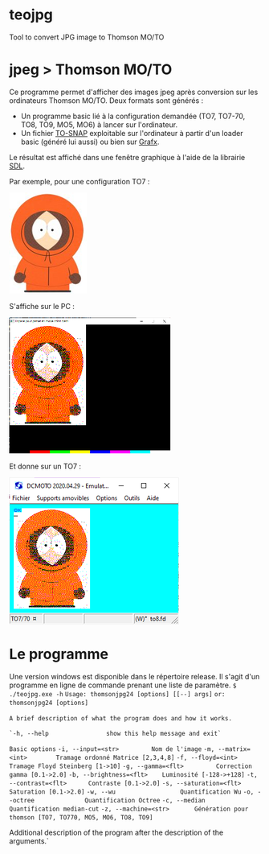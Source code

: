 # teojpg
Tool to convert JPG image to Thomson MO/TO



# jpeg > Thomson MO/TO
Ce programme permet d'afficher des images jpeg après conversion sur les ordinateurs Thomson MO/TO.
Deux formats sont générés :
* Un programme basic lié à la configuration demandée (TO7, TO7-70, TO8, TO9, MO5, MO6) à lancer sur l'ordinateur.
* Un fichier [TO-SNAP](http://collection.thomson.free.fr/code/articles/prehisto_bulletin/page.php?XI=0&XJ=13) exploitable sur l'ordinateur à partir d'un loader basic (généré lui aussi) ou bien sur [Grafx](http://grafx2.chez.com/).

Le résultat est affiché dans une fenêtre graphique à l'aide de la librairie [SDL](https://www.libsdl.org/).

Par exemple, pour une configuration TO7 :

![L'original](/samples/KennyMcCormick_small.jpg)

S'affiche sur le PC :

![teojpg](/samples/kenny_res.png)

Et donne sur un TO7 :

![dcmoto](/samples/ken_emul.png)

# Le programme
Une version windows est disponible dans le répertoire release.
Il s'agit d'un programme en ligne de commande prenant une liste de paramètre.
`$ ./teojpg.exe -h`
`Usage: thomsonjpg24 [options] [[--] args]`
   `or: thomsonjpg24 [options]`

`A brief description of what the program does and how it works.`

    `-h, --help                show this help message and exit`

`Basic options`
    `-i, --input=<str>         Nom de l'image`
    `-m, --matrix=<int>        Tramage ordonné Matrice [2,3,4,8]`
    `-f, --floyd=<int>         Tramage Floyd Steinberg [1->10]`
    `-g, --gamma=<flt>         Correction gamma [0.1->2.0]`
    `-b, --brightness=<flt>    Luminosité [-128->+128]`
    `-t, --contrast=<flt>      Contraste [0.1->2.0]`
    `-s, --saturation=<flt>    Saturation [0.1->2.0]`
    `-w, --wu                  Quantification Wu`
    `-o, --octree              Quantification Octree`
    `-c, --median              Quantification median-cut`
    `-z, --machine=<str>       Génération pour thomson [TO7, TO770, MO5, MO6, TO8, TO9]`

Additional description of the program after the description of the arguments.`

